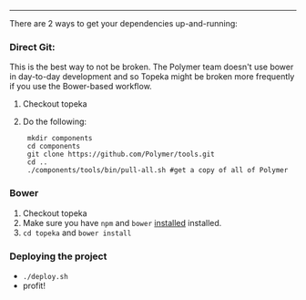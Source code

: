 ------

There are 2 ways to get your dependencies up-and-running:

### Direct Git:

This is the best way to not be broken. The Polymer team doesn't use bower in day-to-day development and so Topeka might be broken more frequently if you use the Bower-based workflow.

1. Checkout topeka
2. Do the following:

        mkdir components
        cd components
        git clone https://github.com/Polymer/tools.git
        cd ..
        ./components/tools/bin/pull-all.sh #get a copy of all of Polymer

### Bower

  1. Checkout topeka
  1. Make sure you have `npm` and `bower` [installed](http://bower.io/) installed.
  1. `cd topeka` and `bower install`

### Deploying the project

- `./deploy.sh`
- profit!
